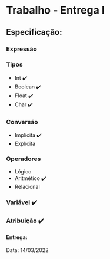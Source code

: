 # Trabalho - Entrega I

## Especificação:
### Expressão
### Tipos
- Int ✔️
- Boolean ✔️
- Float ✔️
- Char ✔️
### Conversão
- Implícita ✔️
- Explícita
### Operadores
 - Lógico
 - Aritmético ✔️
 - Relacional
### Variável ✔️
### Atribuição ✔️

#### Entrega:
Data: 14/03/2022